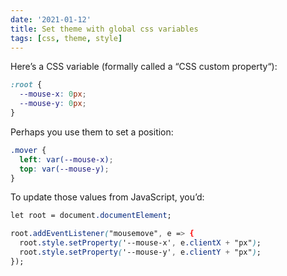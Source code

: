 ```yaml
---
date: '2021-01-12'
title: Set theme with global css variables
tags: [css, theme, style]
---
```


Here’s a CSS variable (formally called a “CSS custom property“):

```css
:root {
  --mouse-x: 0px;
  --mouse-y: 0px;
}
```

Perhaps you use them to set a position:

```css
.mover {
  left: var(--mouse-x);
  top: var(--mouse-y);
}
```

To update those values from JavaScript, you’d:

```css
let root = document.documentElement;

root.addEventListener("mousemove", e => {
  root.style.setProperty('--mouse-x', e.clientX + "px");
  root.style.setProperty('--mouse-y', e.clientY + "px");
});
```
